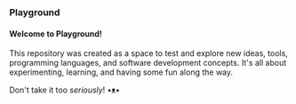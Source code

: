 ### Playground 
#### Welcome to Playground!

This repository was created as a space to test and explore new ideas, tools, programming languages, and software development concepts. It's all about experimenting, learning, and having some fun along the way.

Don't take it too *seriously*! •ᴥ•
